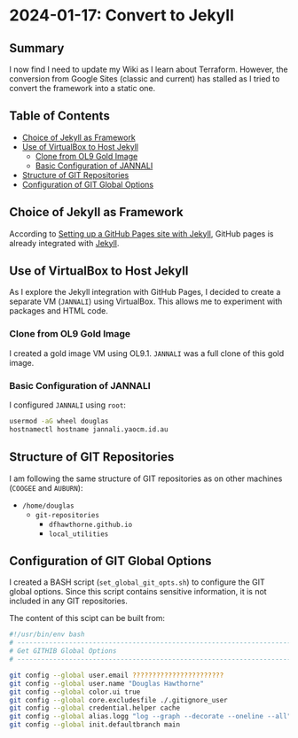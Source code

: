 # 2024-01-17: Convert to Jekyll

## Summary

I now find I need to update my Wiki as I learn about Terraform. However, the conversion from Google Sites (classic and current) has stalled as I tried to convert the framework into a static one.

## Table of Contents

* [Choice of Jekyll as Framework](#choice-of-jekyll-as-framework)
* [Use of VirtualBox to Host Jekyll](#use-of-virtualbox-to-host-jekyll)
  * [Clone from OL9 Gold Image](#clone-from-ol9-gold-image)
  * [Basic Configuration of JANNALI](#basic-configuration-of-jannali)
* [Structure of GIT Repositories](#structure-of-git-repositories)
* [Configuration of GIT Global Options](#configuration-of-git-global-options)

## Choice of Jekyll as Framework

According to [Setting up a GitHub Pages site with Jekyll](https://docs.github.com/en/pages/setting-up-a-github-pages-site-with-jekyll), GitHub pages is already integrated with [Jekyll](https://jekyllrb.com).

## Use of VirtualBox to Host Jekyll

As I explore the Jekyll integration with GitHub Pages, I decided to create a separate VM (`JANNALI`) using VirtualBox. This allows me to experiment with packages and HTML code.

### Clone from OL9 Gold Image

I created a gold image VM using OL9.1. `JANNALI` was a full clone of this gold image.

### Basic Configuration of JANNALI

I configured `JANNALI` using `root`:

```bash
usermod -aG wheel douglas
hostnamectl hostname jannali.yaocm.id.au
```

## Structure of GIT Repositories

I am following the same structure of GIT repositories as on other machines (`COOGEE` and `AUBURN`):

* `/home/douglas`
  * `git-repositories`
    * `dfhawthorne.github.io`
    * `local_utilities`

## Configuration of GIT Global Options

I created a BASH script (`set_global_git_opts.sh`) to configure the GIT global options. Since this script contains sensitive information, it is not included in any GIT repositories.

The content of this scipt can be built from:

```bash
#!/usr/bin/env bash
# ------------------------------------------------------------------------------
# Get GITHIB Global Options
# ------------------------------------------------------------------------------

git config --global user.email ???????????????????????
git config --global user.name "Douglas Hawthorne"
git config --global color.ui true
git config --global core.excludesfile ./.gitignore_user
git config --global credential.helper cache
git config --global alias.logg "log --graph --decorate --oneline --all"
git config --global init.defaultbranch main
```
